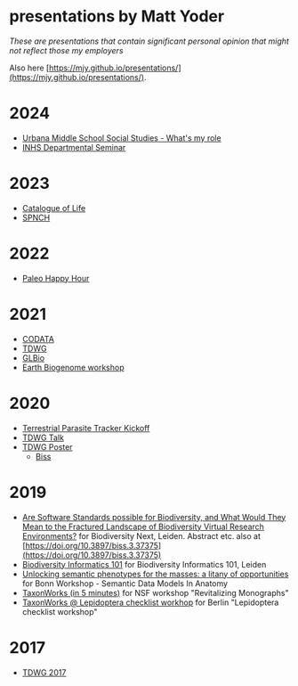# presentations by Matt Yoder
_These are presentations that contain significant personal opinion that might not reflect those my employers_

Also here [https://mjy.github.io/presentations/](https://mjy.github.io/presentations/).

# 2024
* [Urbana Middle School Social Studies - What's my role](https://mjy.github.io/presentations/2024/public/urbana_middle_school_ss/index.html#/step-1)
* [INHS Departmental Seminar](https://github.com/mjy/presentations/tree/main/2024/inhs/)

# 2023
* [Catalogue of Life](https://github.com/mjy/presentations/tree/main/2023/catalogue_of_life/)
* [SPNCH](https://github.com/mjy/presentations/tree/main/2023/spnch/)

# 2022
* [Paleo Happy Hour](https://github.com/mjy/presentations/tree/main/2022/taxonworks_paleo_happy_hour)

# 2021
* [CODATA](https://github.com/mjy/presentations/tree/main/2021/codata)
* [TDWG](https://github.com/mjy/presentations/tree/main/2021/tdwg)
* [GLBio](https://github.com/mjy/presentations/tree/main/2021/glbio)
* [Earth Biogenome workshop](https://github.com/mjy/presentations/tree/main/2021/earth_biogenome)

# 2020
* [Terrestrial Parasite Tracker Kickoff](https://mjy.github.io/presentations/2020/TerrestrialParasiteTracker/index.html) 
* [TDWG Talk](https://github.com/mjy/presentations/tree/main/2020/tdwg_talk)
* [TDWG Poster](https://github.com/mjy/presentations/tree/main/2020/tdwg_poster)
  * [Biss](https://biss.pensoft.net/article/59170)

# 2019
* [Are Software Standards possible for Biodiversity, and What Would They Mean to the Fractured Landscape of Biodiversity Virtual Research Environments?](https://mjy.github.io/presentations/2019/BiodiversityNext/Yoder_Biodiversity_Next_2019.pdf) for Biodiversity Next, Leiden.  Abstract etc. also at [https://doi.org/10.3897/biss.3.37375](https://doi.org/10.3897/biss.3.37375) 
* [Biodiversity Informatics 101](https://mjy.github.io/presentations/2019/Biodiversity101WorkshopLeiden/index.html) for Biodiversity Informatics 101, Leiden
* [ Unlocking semantic phenotypes for the masses: a litany of opportunities](https://mjy.github.io/presentations/2019/SemanticDataModelsInAnatomy/index.html) for Bonn Workshop - Semantic Data Models In Anatomy 
* [TaxonWorks (in 5 minutes)](https://mjy.github.io/presentations/2019/RevitalizingMonographs/index.html) for NSF workshop "Revitalizing Monographs"
* [TaxonWorks @ Lepidoptera checklist workhop](https://mjy.github.io/presentations/2019/LepIndex/index.html) for Berlin "Lepidoptera checklist workshop"

# 2017
* [TDWG 2017](https://mjy.github.io/presentations/2017/S28_Monday_1430_Yoder_TDWG17.pdf) 

